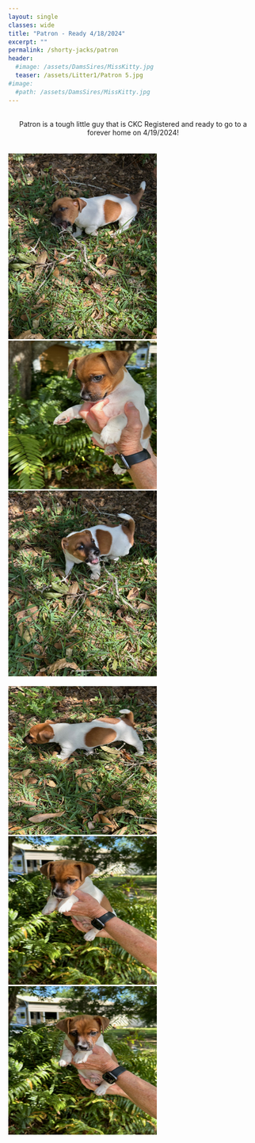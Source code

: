 ```yaml
---
layout: single
classes: wide
title: "Patron - Ready 4/18/2024"
excerpt: ""
permalink: /shorty-jacks/patron
header: 
  #image: /assets/DamsSires/MissKitty.jpg
  teaser: /assets/Litter1/Patron 5.jpg
#image:
  #path: /assets/DamsSires/MissKitty.jpg
---
```

  <br>
 <center>Patron is a tough little guy that is CKC Registered and ready to go to a forever home on 4/19/2024!</center>
 <br> 

<br>
 <img src="/assets/Litter1/Patron 1.jpg" alt="Ace1" style="width:300px;height:375px;">
  <img src="/assets/Litter1/Patron 5.jpg" alt="Ace1" style="width:300px;height:300px;">
 <img src="/assets/Litter1/Patron 2.jpg" alt="Ace1" style="width:300px;height:375px;">
 <br>
 <br>

 <img src="/assets/Litter1/Patron 3.jpg" alt="Ace1" style="width:300px;height:300px;">
 <img src="/assets/Litter1/Patron 6.jpg" alt="Ace1" style="width:300px;height:300px;">
 <img src="/assets/Litter1/Patron 7.jpg" alt="Ace1" style="width:300px;height:300px;">